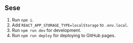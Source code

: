 ## Sese

1. Run `npm i`.
2. Add `REACT_APP_STORAGE_TYPE=localStorage` to `.env.local`.
3. Run `npm run dev` for development.
4. Run `npm run deploy` for deploying to GitHub pages.

